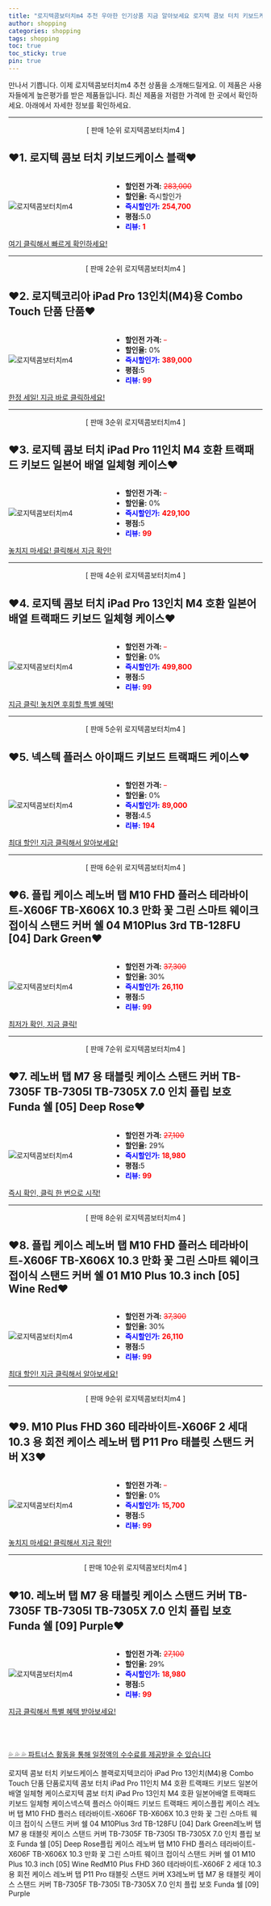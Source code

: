 ```yaml
---
title: "로지텍콤보터치m4 추천 우아한 인기상품 지금 알아보세요 로지텍 콤보 터치 키보드케이스 블랙"
author: shopping
categories: shopping
tags: shopping
toc: true
toc_sticky: true
pin: true
---
```

만나서 기쁩니다. 이제 로지텍콤보터치m4 추천 상품을 소개해드릴게요. 이 제품은 사용자들에게 높은평가를 받은 제품들입니다. 최신 제품을 저렴한 가격에 한 곳에서 확인하세요. 아래에서 자세한 정보를 확인하세요.

---
<p class="toplist" style="margin: 0 auto; display: block; width: fit-content;">[ 판매 1순위 로지텍콤보터치m4 ]</p>

<h2><strong>❤️1. 로지텍 콤보 터치 키보드케이스 블랙❤️</strong></h2>

<div style="display: flex; align-items: center;">
    <div style="flex: 0.4;">
        <img src="https://thumbnail8.coupangcdn.com/thumbnails/remote/230x230ex/image/vendor_inventory/8c28/1724f7ee3680134c65183961a7afcc3e96b5c6dca7c04f9592c48897699f.jpg" alt="로지텍콤보터치m4" style="max-width: 100%;">
    </div>
    <div style="flex: 0.6; margin-left: 10px;">
        <ul>
            <li><strong>할인전 가격:</strong> <del style="color: red;">283,000</del></li>
            <li><strong>할인율:</strong> 즉시할인가</li>
            <li><span style='color:blue'><strong>즉시할인가:</strong></span> <span style='color:red'><strong>254,700</strong></span></li>
            <li><strong>평점:</strong>5.0</li>
            <li><span style='color:blue'><strong>리뷰:</strong></span> <span style='color:red'><strong>1</strong></span></li>
        </ul>
    </div>
</div>
<div class="center">
    <a href="https://William4Davisa.github.io?lptag=AF9450613&subid=githubio&pageKey=8200360472&traceid=V0-153&itemId=23504124388&vendorItemId=90530541312" class="myButton">
        여기 클릭해서 빠르게 확인하세요!
    </a>
</div>


---
<p class="toplist" style="margin: 0 auto; display: block; width: fit-content;">[ 판매 2순위 로지텍콤보터치m4 ]</p>

<h2><strong>❤️2. 로지텍코리아 iPad Pro 13인치(M4)용 Combo Touch 단품 단품❤️</strong></h2>

<div style="display: flex; align-items: center;">
    <div style="flex: 0.4;">
        <img src="https://thumbnail6.coupangcdn.com/thumbnails/remote/230x230ex/image/vendor_inventory/efce/df98ab1b518c2fa843c4292520e05eb3ae4c8f2cab099b2f746ffd968cca.jpg" alt="로지텍콤보터치m4" style="max-width: 100%;">
    </div>
    <div style="flex: 0.6; margin-left: 10px;">
        <ul>
            <li><strong>할인전 가격:</strong> <del style="color: red;">-</del></li>
            <li><strong>할인율:</strong> 0%</li>
            <li><span style='color:blue'><strong>즉시할인가:</strong></span> <span style='color:red'><strong>389,000</strong></span></li>
            <li><strong>평점:</strong>5</li>
            <li><span style='color:blue'><strong>리뷰:</strong></span> <span style='color:red'><strong>99</strong></span></li>
        </ul>
    </div>
</div>
<div class="center">
    <a href="https://William4Davisa.github.io?lptag=AF9450613&subid=githubio&pageKey=8243052451&traceid=V0-153&itemId=23721369084&vendorItemId=90746205893" class="myButton">
        한정 세일! 지금 바로 클릭하세요!
    </a>
</div>


---
<p class="toplist" style="margin: 0 auto; display: block; width: fit-content;">[ 판매 3순위 로지텍콤보터치m4 ]</p>

<h2><strong>❤️3. 로지텍 콤보 터치 iPad Pro 11인치 M4 호환 트랙패드 키보드 일본어 배열 일체형 케이스❤️</strong></h2>

<div style="display: flex; align-items: center;">
    <div style="flex: 0.4;">
        <img src="https://thumbnail6.coupangcdn.com/thumbnails/remote/230x230ex/image/vendor_inventory/f8ef/0695e78baad2edc3b1619a899fcb7633ea31e7e806f20c699602bfcce27a.jpg" alt="로지텍콤보터치m4" style="max-width: 100%;">
    </div>
    <div style="flex: 0.6; margin-left: 10px;">
        <ul>
            <li><strong>할인전 가격:</strong> <del style="color: red;">-</del></li>
            <li><strong>할인율:</strong> 0%</li>
            <li><span style='color:blue'><strong>즉시할인가:</strong></span> <span style='color:red'><strong>429,100</strong></span></li>
            <li><strong>평점:</strong>5</li>
            <li><span style='color:blue'><strong>리뷰:</strong></span> <span style='color:red'><strong>99</strong></span></li>
        </ul>
    </div>
</div>
<div class="center">
    <a href="https://William4Davisa.github.io?lptag=AF9450613&subid=githubio&pageKey=8232932131&traceid=V0-153&itemId=23697277777&vendorItemId=90722360937" class="myButton">
        놓치지 마세요! 클릭해서 지금 확인!
    </a>
</div>


---
<p class="toplist" style="margin: 0 auto; display: block; width: fit-content;">[ 판매 4순위 로지텍콤보터치m4 ]</p>

<h2><strong>❤️4. 로지텍 콤보 터치 iPad Pro 13인치 M4 호환 일본어배열 트랙패드 키보드 일체형 케이스❤️</strong></h2>

<div style="display: flex; align-items: center;">
    <div style="flex: 0.4;">
        <img src="https://thumbnail9.coupangcdn.com/thumbnails/remote/230x230ex/image/vendor_inventory/0bb1/b047d93e1c4f69d21ad1c1e99c4756d0198036b0e9a4a39dbd0b7dcb57b1.jpg" alt="로지텍콤보터치m4" style="max-width: 100%;">
    </div>
    <div style="flex: 0.6; margin-left: 10px;">
        <ul>
            <li><strong>할인전 가격:</strong> <del style="color: red;">-</del></li>
            <li><strong>할인율:</strong> 0%</li>
            <li><span style='color:blue'><strong>즉시할인가:</strong></span> <span style='color:red'><strong>499,800</strong></span></li>
            <li><strong>평점:</strong>5</li>
            <li><span style='color:blue'><strong>리뷰:</strong></span> <span style='color:red'><strong>99</strong></span></li>
        </ul>
    </div>
</div>
<div class="center">
    <a href="https://William4Davisa.github.io?lptag=AF9450613&subid=githubio&pageKey=8232931944&traceid=V0-153&itemId=23697277334&vendorItemId=90722360483" class="myButton">
        지금 클릭! 놓치면 후회할 특별 혜택!
    </a>
</div>


---
<p class="toplist" style="margin: 0 auto; display: block; width: fit-content;">[ 판매 5순위 로지텍콤보터치m4 ]</p>

<h2><strong>❤️5. 넥스텍 플러스 아이패드 키보드 트랙패드 케이스❤️</strong></h2>

<div style="display: flex; align-items: center;">
    <div style="flex: 0.4;">
        <img src="https://thumbnail10.coupangcdn.com/thumbnails/remote/230x230ex/image/retail/images/3197664828409627-9ebb99cc-50ee-4ef0-90d8-989179fe08dc.jpg" alt="로지텍콤보터치m4" style="max-width: 100%;">
    </div>
    <div style="flex: 0.6; margin-left: 10px;">
        <ul>
            <li><strong>할인전 가격:</strong> <del style="color: red;">-</del></li>
            <li><strong>할인율:</strong> 0%</li>
            <li><span style='color:blue'><strong>즉시할인가:</strong></span> <span style='color:red'><strong>89,000</strong></span></li>
            <li><strong>평점:</strong>4.5</li>
            <li><span style='color:blue'><strong>리뷰:</strong></span> <span style='color:red'><strong>194</strong></span></li>
        </ul>
    </div>
</div>
<div class="center">
    <a href="https://William4Davisa.github.io?lptag=AF9450613&subid=githubio&pageKey=6484620886&traceid=V0-153&itemId=14209986316&vendorItemId=82081533162" class="myButton">
        최대 할인! 지금 클릭해서 알아보세요!
    </a>
</div>


---
<p class="toplist" style="margin: 0 auto; display: block; width: fit-content;">[ 판매 6순위 로지텍콤보터치m4 ]</p>

<h2><strong>❤️6. 플립 케이스 레노버 탭 M10 FHD 플러스 테라바이트-X606F TB-X606X 10.3 만화 꽃 그린 스마트 웨이크 접이식 스탠드 커버 쉘 04 M10Plus 3rd TB-128FU [04] Dark Green❤️</strong></h2>

<div style="display: flex; align-items: center;">
    <div style="flex: 0.4;">
        <img src="https://thumbnail10.coupangcdn.com/thumbnails/remote/230x230ex/image/vendor_inventory/a496/f589cffbb706d52b28aa715632d06b17b846294cf16cbaa1a5e491d9b86d.jpg" alt="로지텍콤보터치m4" style="max-width: 100%;">
    </div>
    <div style="flex: 0.6; margin-left: 10px;">
        <ul>
            <li><strong>할인전 가격:</strong> <del style="color: red;">37,300</del></li>
            <li><strong>할인율:</strong> 30%</li>
            <li><span style='color:blue'><strong>즉시할인가:</strong></span> <span style='color:red'><strong>26,110</strong></span></li>
            <li><strong>평점:</strong>5</li>
            <li><span style='color:blue'><strong>리뷰:</strong></span> <span style='color:red'><strong>99</strong></span></li>
        </ul>
    </div>
</div>
<div class="center">
    <a href="https://William4Davisa.github.io?lptag=AF9450613&subid=githubio&pageKey=7063889204&traceid=V0-153&itemId=17522770653&vendorItemId=86554665072" class="myButton">
        최저가 확인, 지금 클릭!
    </a>
</div>


---
<p class="toplist" style="margin: 0 auto; display: block; width: fit-content;">[ 판매 7순위 로지텍콤보터치m4 ]</p>

<h2><strong>❤️7. 레노버 탭 M7 용 태블릿 케이스 스탠드 커버 TB-7305F TB-7305I TB-7305X 7.0 인치 플립 보호 Funda 쉘 [05] Deep Rose❤️</strong></h2>

<div style="display: flex; align-items: center;">
    <div style="flex: 0.4;">
        <img src="https://thumbnail6.coupangcdn.com/thumbnails/remote/230x230ex/image/vendor_inventory/5b01/cb5343a8679d21e3786fa8ffe6a11bc71bd4e0fd2f4dca07f649c6c3a2c4.jpg" alt="로지텍콤보터치m4" style="max-width: 100%;">
    </div>
    <div style="flex: 0.6; margin-left: 10px;">
        <ul>
            <li><strong>할인전 가격:</strong> <del style="color: red;">27,100</del></li>
            <li><strong>할인율:</strong> 29%</li>
            <li><span style='color:blue'><strong>즉시할인가:</strong></span> <span style='color:red'><strong>18,980</strong></span></li>
            <li><strong>평점:</strong>5</li>
            <li><span style='color:blue'><strong>리뷰:</strong></span> <span style='color:red'><strong>99</strong></span></li>
        </ul>
    </div>
</div>
<div class="center">
    <a href="https://William4Davisa.github.io?lptag=AF9450613&subid=githubio&pageKey=7125540155&traceid=V0-153&itemId=17850897372&vendorItemId=86732102468" class="myButton">
        즉시 확인, 클릭 한 번으로 시작!
    </a>
</div>


---
<p class="toplist" style="margin: 0 auto; display: block; width: fit-content;">[ 판매 8순위 로지텍콤보터치m4 ]</p>

<h2><strong>❤️8. 플립 케이스 레노버 탭 M10 FHD 플러스 테라바이트-X606F TB-X606X 10.3 만화 꽃 그린 스마트 웨이크 접이식 스탠드 커버 쉘 01 M10 Plus 10.3 inch [05] Wine Red❤️</strong></h2>

<div style="display: flex; align-items: center;">
    <div style="flex: 0.4;">
        <img src="https://thumbnail6.coupangcdn.com/thumbnails/remote/230x230ex/image/vendor_inventory/827e/6dc3485e4c8a32311dfb98e29d9a12dd1b40626bec7e8271409c84450f53.jpg" alt="로지텍콤보터치m4" style="max-width: 100%;">
    </div>
    <div style="flex: 0.6; margin-left: 10px;">
        <ul>
            <li><strong>할인전 가격:</strong> <del style="color: red;">37,300</del></li>
            <li><strong>할인율:</strong> 30%</li>
            <li><span style='color:blue'><strong>즉시할인가:</strong></span> <span style='color:red'><strong>26,110</strong></span></li>
            <li><strong>평점:</strong>5</li>
            <li><span style='color:blue'><strong>리뷰:</strong></span> <span style='color:red'><strong>99</strong></span></li>
        </ul>
    </div>
</div>
<div class="center">
    <a href="https://William4Davisa.github.io?lptag=AF9450613&subid=githubio&pageKey=7063889204&traceid=V0-153&itemId=17522770634&vendorItemId=86554665060" class="myButton">
        최대 할인! 지금 클릭해서 알아보세요!
    </a>
</div>


---
<p class="toplist" style="margin: 0 auto; display: block; width: fit-content;">[ 판매 9순위 로지텍콤보터치m4 ]</p>

<h2><strong>❤️9. M10 Plus FHD 360 테라바이트-X606F 2 세대 10.3 용 회전 케이스 레노버 탭 P11 Pro 태블릿 스탠드 커버 X3❤️</strong></h2>

<div style="display: flex; align-items: center;">
    <div style="flex: 0.4;">
        <img src="https://thumbnail9.coupangcdn.com/thumbnails/remote/230x230ex/image/vendor_inventory/ef6f/00cc67406b7146712f7038685c1a39990cf2b1270fb80bd5afa8bb9725d2.jpg" alt="로지텍콤보터치m4" style="max-width: 100%;">
    </div>
    <div style="flex: 0.6; margin-left: 10px;">
        <ul>
            <li><strong>할인전 가격:</strong> <del style="color: red;">-</del></li>
            <li><strong>할인율:</strong> 0%</li>
            <li><span style='color:blue'><strong>즉시할인가:</strong></span> <span style='color:red'><strong>15,700</strong></span></li>
            <li><strong>평점:</strong>5</li>
            <li><span style='color:blue'><strong>리뷰:</strong></span> <span style='color:red'><strong>99</strong></span></li>
        </ul>
    </div>
</div>
<div class="center">
    <a href="https://William4Davisa.github.io?lptag=AF9450613&subid=githubio&pageKey=7125553373&traceid=V0-153&itemId=17850960463&vendorItemId=85280807905" class="myButton">
        놓치지 마세요! 클릭해서 지금 확인!
    </a>
</div>


---
<p class="toplist" style="margin: 0 auto; display: block; width: fit-content;">[ 판매 10순위 로지텍콤보터치m4 ]</p>

<h2><strong>❤️10. 레노버 탭 M7 용 태블릿 케이스 스탠드 커버 TB-7305F TB-7305I TB-7305X 7.0 인치 플립 보호 Funda 쉘 [09] Purple❤️</strong></h2>

<div style="display: flex; align-items: center;">
    <div style="flex: 0.4;">
        <img src="https://thumbnail9.coupangcdn.com/thumbnails/remote/230x230ex/image/vendor_inventory/acd9/aa48e43959d1bc23579e86bbc364faf86bb141e626d0fe5ad7b743957330.jpg" alt="로지텍콤보터치m4" style="max-width: 100%;">
    </div>
    <div style="flex: 0.6; margin-left: 10px;">
        <ul>
            <li><strong>할인전 가격:</strong> <del style="color: red;">27,100</del></li>
            <li><strong>할인율:</strong> 29%</li>
            <li><span style='color:blue'><strong>즉시할인가:</strong></span> <span style='color:red'><strong>18,980</strong></span></li>
            <li><strong>평점:</strong>5</li>
            <li><span style='color:blue'><strong>리뷰:</strong></span> <span style='color:red'><strong>99</strong></span></li>
        </ul>
    </div>
</div>
<div class="center">
    <a href="https://William4Davisa.github.io?lptag=AF9450613&subid=githubio&pageKey=7125540155&traceid=V0-153&itemId=17850897377&vendorItemId=86732102477" class="myButton">
        지금 클릭해서 특별 혜택 받아보세요!
    </a>
</div>

<br><br><br>[💦 💦 💦 파트너스 활동을 통해 일정액의 수수료를 제공받을 수 있습니다](https://link.coupang.com/a/bcpT2c)<br><br>로지텍 콤보 터치 키보드케이스 블랙로지텍코리아 iPad Pro 13인치(M4)용 Combo Touch 단품 단품로지텍 콤보 터치 iPad Pro 11인치 M4 호환 트랙패드 키보드 일본어 배열 일체형 케이스로지텍 콤보 터치 iPad Pro 13인치 M4 호환 일본어배열 트랙패드 키보드 일체형 케이스넥스텍 플러스 아이패드 키보드 트랙패드 케이스플립 케이스 레노버 탭 M10 FHD 플러스 테라바이트-X606F TB-X606X 10.3 만화 꽃 그린 스마트 웨이크 접이식 스탠드 커버 쉘 04 M10Plus 3rd TB-128FU [04] Dark Green레노버 탭 M7 용 태블릿 케이스 스탠드 커버 TB-7305F TB-7305I TB-7305X 7.0 인치 플립 보호 Funda 쉘 [05] Deep Rose플립 케이스 레노버 탭 M10 FHD 플러스 테라바이트-X606F TB-X606X 10.3 만화 꽃 그린 스마트 웨이크 접이식 스탠드 커버 쉘 01 M10 Plus 10.3 inch [05] Wine RedM10 Plus FHD 360 테라바이트-X606F 2 세대 10.3 용 회전 케이스 레노버 탭 P11 Pro 태블릿 스탠드 커버 X3레노버 탭 M7 용 태블릿 케이스 스탠드 커버 TB-7305F TB-7305I TB-7305X 7.0 인치 플립 보호 Funda 쉘 [09] Purple